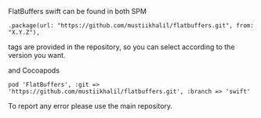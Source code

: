 FlatBuffers swift can be found in both SPM

`.package(url: "https://github.com/mustiikhalil/flatbuffers.git", from: "X.Y.Z"),`

tags are provided in the repository, so you can select according to the version you want.

and Cocoapods

`pod 'FlatBuffers', :git => 'https://github.com/mustiikhalil/flatbuffers.git', :branch => 'swift'`

To report any error please use the main repository.

